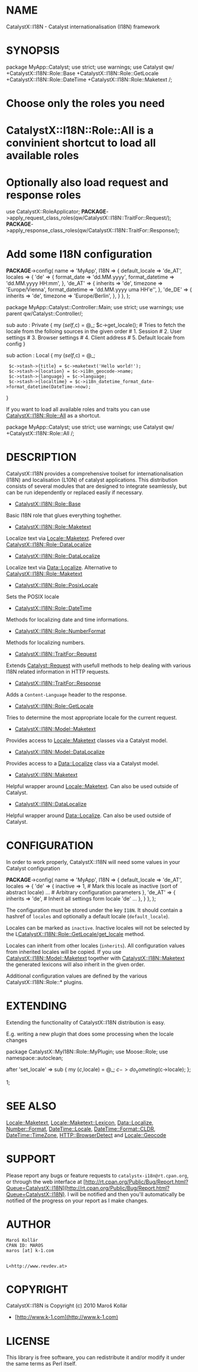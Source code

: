 # NAME

CatalystX::I18N - Catalyst internationalisation (I18N) framework

# SYNOPSIS

 package MyApp::Catalyst;
 use strict;
 use warnings;
 use Catalyst qw/
     +CatalystX::I18N::Role::Base
     +CatalystX::I18N::Role::GetLocale
     +CatalystX::I18N::Role::DateTime
     +CatalystX::I18N::Role::Maketext
 /; 
 # Choose only the roles you need 
 # CatalystX::I18N::Role::All is a convinient shortcut to load all available roles
 

 # Optionally also load request and response roles
 use CatalystX::RoleApplicator;
 __PACKAGE__->apply_request_class_roles(qw/CatalystX::I18N::TraitFor::Request/);
 __PACKAGE__->apply_response_class_roles(qw/CatalystX::I18N::TraitFor::Response/);
 

 # Add some I18N configuration
 __PACKAGE__->config( 
     name    => 'MyApp', 
     I18N    => {
         default_locale     => 'de_AT',
         locales            => {
             'de'               => {
                 format_date        => 'dd.MM.yyyy',
                 format_datetime    => 'dd.MM.yyyy HH:mm',
             },
             'de_AT'            => {
                 inherits           => 'de',
                 timezone           => 'Europe/Vienna',
                 format_datetime    => 'dd.MM.yyyy uma HH\'e\'',
             },
             'de_DE'             => {
                 inherits            => 'de',
                 timezone            => 'Europe/Berlin',
             },
         }
     },
 );

 package MyApp::Catalyst::Controller::Main;
 use strict;
 use warnings;
 use parent qw/Catalyst::Controller/;
 

 sub auto : Private {
     my ($self,$c) = @_;
     $c->get_locale(); 
     # Tries to fetch the locale from the folloing sources in the given order
     # 1. Session
     # 2. User settings
     # 3. Browser settings
     # 4. Client address
     # 5. Default locale from config
 }
 

 sub action : Local {
     my ($self,$c) = @_;
     

     $c->stash->{title} = $c->maketext('Hello world!');
     $c->stash->{location} = $c->i18n_geocode->name;
     $c->stash->{language} = $c->language;
     $c->stash->{localtime} = $c->i18n_datetime_format_date->format_datetime(DateTime->now);
 }

If you want to load all available roles and traits you can use 
[CatalystX::I18N::Role::All](http://search.cpan.org/perldoc?CatalystX::I18N::Role::All) as a shortcut.

 package MyApp::Catalyst;
 use strict;
 use warnings;
 use Catalyst qw/
     +CatalystX::I18N::Role::All
 /;

# DESCRIPTION

CatalystX::I18N provides a comprehensive toolset for internationalisation 
(I18N) and localisation (L10N) of catalyst applications. This distribution 
consists of several modules that are designed to integrate seamlessly, but
can be run idependently or replaced easily if necessary.

- [CatalystX::I18N::Role::Base](http://search.cpan.org/perldoc?CatalystX::I18N::Role::Base) 

Basic I18N role that glues everything toghether.

- [CatalystX::I18N::Role::Maketext](http://search.cpan.org/perldoc?CatalystX::I18N::Role::Maketext) 

Localize text via [Locale::Maketext](http://search.cpan.org/perldoc?Locale::Maketext). Prefered over 
[CatalystX::I18N::Role::DataLocalize](http://search.cpan.org/perldoc?CatalystX::I18N::Role::DataLocalize)

- [CatalystX::I18N::Role::DataLocalize](http://search.cpan.org/perldoc?CatalystX::I18N::Role::DataLocalize) 

Localize text via [Data::Localize](http://search.cpan.org/perldoc?Data::Localize). Alternative to 
[CatalystX::I18N::Role::Maketext](http://search.cpan.org/perldoc?CatalystX::I18N::Role::Maketext)

- [CatalystX::I18N::Role::PosixLocale](http://search.cpan.org/perldoc?CatalystX::I18N::Role::PosixLocale) 

Sets the POSIX locale

- [CatalystX::I18N::Role::DateTime](http://search.cpan.org/perldoc?CatalystX::I18N::Role::DateTime)

Methods for localizing date and time informations.

- [CatalystX::I18N::Role::NumberFormat](http://search.cpan.org/perldoc?CatalystX::I18N::Role::NumberFormat)

Methods for localizing numbers.

- [CatalystX::I18N::TraitFor::Request](http://search.cpan.org/perldoc?CatalystX::I18N::TraitFor::Request)

Extends [Catalyst::Request](http://search.cpan.org/perldoc?Catalyst::Request) with usefull methods to help dealing with
various I18N related information in HTTP requests.

- [CatalystX::I18N::TraitFor::Response](http://search.cpan.org/perldoc?CatalystX::I18N::TraitFor::Response)

Adds a `Content-Language` header to the response.

- [CatalystX::I18N::Role::GetLocale](http://search.cpan.org/perldoc?CatalystX::I18N::Role::GetLocale) 

Tries to determine the most appropriate locale for the current request.

- [CatalystX::I18N::Model::Maketext](http://search.cpan.org/perldoc?CatalystX::I18N::Model::Maketext)

Provides access to [Locale::Maketext](http://search.cpan.org/perldoc?Locale::Maketext) classes via a Catalyst model.

- [CatalystX::I18N::Model::DataLocalize](http://search.cpan.org/perldoc?CatalystX::I18N::Model::DataLocalize)

Provides access to a [Data::Localize](http://search.cpan.org/perldoc?Data::Localize) class via a Catalyst model.

- [CatalystX::I18N::Maketext](http://search.cpan.org/perldoc?CatalystX::I18N::Maketext)

Helpful wrapper around [Locale::Maketext](http://search.cpan.org/perldoc?Locale::Maketext). Can also be used outside of 
Catalyst.

- [CatalystX::I18N::DataLocalize](http://search.cpan.org/perldoc?CatalystX::I18N::DataLocalize)

Helpful wrapper around [Data::Localize](http://search.cpan.org/perldoc?Data::Localize). Can also be used outside of 
Catalyst.

# CONFIGURATION

In order to work properly, CatalystX::I18N will need some values in your
Catalyst configuration

 __PACKAGE__->config( 
     name    => 'MyApp', 
     I18N    => {
         default_locale     => 'de_AT',
         locales            => {
             'de'               => {
                 inactive           => 1,
                 # Mark this locale as inactive (sort of abstract locale)
                 ...
                 # Arbitrary configuration parameters
             },
             'de_AT'            => {
                 inherits           => 'de',
                 # Inherit all settings form locale 'de'
                 ...
             },
         }
     },
 );

The configuration must be stored under the key `I18N`. It should contain
a hashref of `locales` and optionally a default locale (`default_locale`).

Locales can be marked as `inactive`. Inactive locales will not be selected
by the L<CatalystX::I18N::Role::GetLocale/get_locale> method.

Locales can inherit from other locales (`inherits`). All configuration values
from inherited locales will be copied. If you use 
[CatalystX::I18N::Model::Maketext](http://search.cpan.org/perldoc?CatalystX::I18N::Model::Maketext) together with [CatalystX::I18N::Maketext](http://search.cpan.org/perldoc?CatalystX::I18N::Maketext)
the generated lexicons will also inherit in the given order.

Additional configuration values are defined by the various 
CatalystX::I18N::Role::* plugins.

# EXTENDING

Extending the functionality of CatalystX::I18N distribution is easy.

E.g. writing a new plugin that does some processing when the locale changes

 package CatalystX::MyI18N::Role::MyPlugin;
 use Moose::Role;
 use namespace::autoclean;
 

 after 'set_locale' => sub {
     my ($c,$locale) = @_;
     $c->do_someting($c->locale);
 };
 

 1;

# SEE ALSO

[Locale::Maketext](http://search.cpan.org/perldoc?Locale::Maketext), <Locale::Maketext::Lexicon>, [Data::Localize](http://search.cpan.org/perldoc?Data::Localize), 
[Number::Format](http://search.cpan.org/perldoc?Number::Format), [DateTime::Locale](http://search.cpan.org/perldoc?DateTime::Locale), [DateTime::Format::CLDR](http://search.cpan.org/perldoc?DateTime::Format::CLDR), 
[DateTime::TimeZone](http://search.cpan.org/perldoc?DateTime::TimeZone), [HTTP::BrowserDetect](http://search.cpan.org/perldoc?HTTP::BrowserDetect) and [Locale::Geocode](http://search.cpan.org/perldoc?Locale::Geocode)

# SUPPORT

Please report any bugs or feature requests to 
`catalystx-i18n@rt.cpan.org`, or through the web interface at
[http://rt.cpan.org/Public/Bug/Report.html?Queue=CatalystX::I18N](http://rt.cpan.org/Public/Bug/Report.html?Queue=CatalystX::I18N).
I will be notified and then you'll automatically be notified of the progress 
on your report as I make changes.

# AUTHOR

    Maroš Kollár
    CPAN ID: MAROS
    maros [at] k-1.com
    

    L<http://www.revdev.at>

# COPYRIGHT

CatalystX::I18N is Copyright (c) 2010 Maroš Kollár 
- [http://www.k-1.com](http://www.k-1.com)

# LICENSE

This library is free software, you can redistribute it and/or modify
it under the same terms as Perl itself.